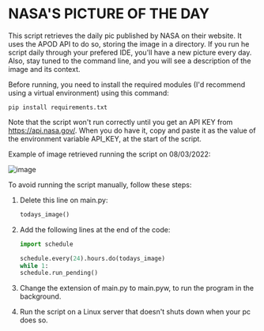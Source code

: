 # NASA'S PICTURE OF THE DAY

This script retrieves the daily pic published by NASA on their website. It uses the APOD API to do so, storing the image in a directory. If you run he script daily through your prefered IDE, you'll have a new picture every day. Also, stay tuned to the command line, and you will see a description of the image and its context.

Before running, you need to install the required modules (I'd recommend using a virtual environment) using this command:

```
pip install requirements.txt
```

Note that the script won't run correctly until you get an API KEY from https://api.nasa.gov/. When you do have it, copy and paste it as the value of the environment variable API_KEY, at the start of the script.

Example of image retrieved running the script on 08/03/2022:

![image](https://user-images.githubusercontent.com/102031726/182588025-841de43b-f1e6-4040-8967-1450eaee8c24.png)

To avoid running the script manually, follow these steps:

1. Delete this line on main.py:
    ```python
    todays_image()
    ```

2. Add the following lines at the end of the code:
    ```python
    import schedule

    schedule.every(24).hours.do(todays_image)
    while 1:
    schedule.run_pending()
    ```

3. Change the extension of main.py to main.pyw, to run the program in the background.

4. Run the script on a Linux server that doesn't shuts down when your pc does so.


